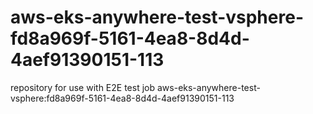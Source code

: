 # aws-eks-anywhere-test-vsphere-fd8a969f-5161-4ea8-8d4d-4aef91390151-113
repository for use with E2E test job aws-eks-anywhere-test-vsphere:fd8a969f-5161-4ea8-8d4d-4aef91390151-113
